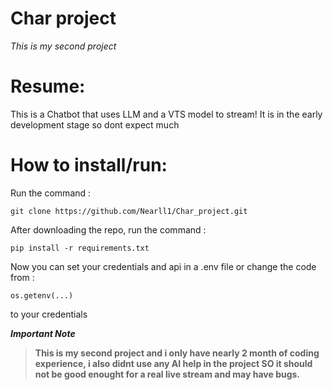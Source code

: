# Char project
 
*This is my second project*

# Resume:

This is a Chatbot that uses LLM and a VTS model to stream!
It is in the early development stage so dont expect much

# How to install/run:

Run the command :
```
git clone https://github.com/Nearll1/Char_project.git
```
After downloading the repo, run the command :
```
pip install -r requirements.txt
```

Now you can set your credentials and api in a .env file or
change the code from : 
```
os.getenv(...)
```
to your credentials

***Important Note***

> **This is my second project and i only have nearly 2 month of coding experience, i also didnt use any AI help in the project SO it should not be good enought for a real live stream and may have bugs.**

